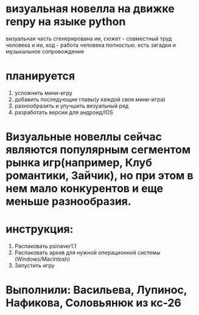 # визуальная новелла на движке renpy на языке python
визуальная часть сгенерирована ии,
сюжет - совместный труд человека и ии,
код - работа человека полностью.
есть загадки и музыкальное сопровождение
# планируется 
1. усложнить мини-игру
2. добавить последующие главы(у каждой своя мини-игра)
3. разнообразить и улучшить визуальный ряд
4. разработать версии для андроид/IOS
# Визуальные новеллы сейчас являются популярным сегментом рынка игр(например, Клуб романтики, Зайчик), но при этом в нем мало конкурентов и еще меньше разнообразия.
# инструкция:
1) Распаковать psinaver1.1
2) Распаковать архив для нужной операционной системы (Windows/Macintosh)
3) Запустить игру
# Выполнили: Васильева, Лупинос, Нафикова, Соловьянюк из кс-26
